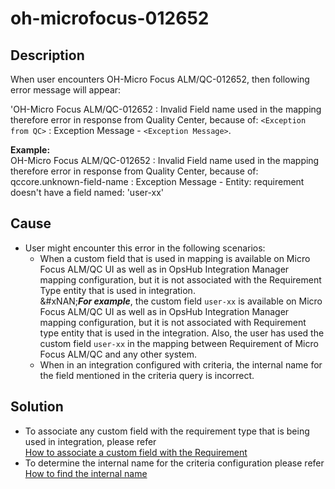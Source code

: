 # oh-microfocus-012652

## Description

When user encounters OH-Micro Focus ALM/QC-012652, then following error message will appear:

'OH-Micro Focus ALM/QC-012652 : Invalid Field name used in the mapping therefore error in response from Quality Center, because of: `<Exception from QC>` : Exception Message - `<Exception Message>`.

**Example:**\
OH-Micro Focus ALM/QC-012652 : Invalid Field name used in the mapping therefore error in response from Quality Center, because of: qccore.unknown-field-name : Exception Message - Entity: requirement doesn't have a field named: 'user-xx'

## Cause

* User might encounter this error in the following scenarios:
  * When a custom field that is used in mapping is available on Micro Focus ALM/QC UI as well as in OpsHub Integration Manager mapping configuration, but it is not associated with the Requirement Type entity that is used in integration.\
    &#xNAN;_**For example**_, the custom field `user-xx` is available on Micro Focus ALM/QC UI as well as in OpsHub Integration Manager mapping configuration, but it is not associated with Requirement type entity that is used in the integration. Also, the user has used the custom field `user-xx` in the mapping between Requirement of Micro Focus ALM/QC and any other system.
  * When in an integration configured with criteria, the internal name for the field mentioned in the criteria query is incorrect.

## Solution

* To associate any custom field with the requirement type that is being used in integration, please refer\
  [How to associate a custom field with the Requirement](../../../../connectors/micro-focus-alm.md#how-to-associate-a-custom-field-with-requirement)
* To determine the internal name for the criteria configuration please refer\
  [How to find the internal name](../../../../connectors/micro-focus-alm.md#how-to-find-out-internal-name2fkey-in-versions)
